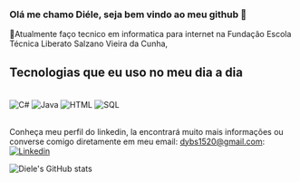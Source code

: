 ### Olá me chamo Diéle, seja bem vindo ao meu github 👋
📌Atualmente faço tecnico em informatica para internet na Fundação Escola Técnica Liberato Salzano Vieira da Cunha, 

## Tecnologias que eu uso no meu dia a dia
<div style = "display: inline_block"><br/>
    <img align="center" alt="C#" src="https://img.shields.io/badge/C%23-239120?style=for-the-badge&logo=c-sharp&logoColor=white" />
    <img align="center" alt="Java" src="https://img.shields.io/badge/Java-ED8B00?style=for-the-badge&logo=java&logoColor=white" />
    <img align="center" alt="HTML" src="https://img.shields.io/badge/HTML-239120?style=for-the-badge&logo=html5&logoColor=white" />
    <img align="center" alt="SQL" src="https://img.shields.io/badge/Microsoft_SQL_Server-CC2927?style=for-the-badge&logo=microsoft-sql-server&logoColor=white" /></div><br/>
    
Conheça meu perfil do linkedin, la encontrará muito mais informações ou converse comigo diretamente em meu email: dybs1520@gmail.com:   
[![Linkedin](https://img.shields.io/badge/LinkedIn-0077B5?style=for-the-badge&logo=linkedin&logoColor=white)](https://www.linkedin.com/in/di%C3%A9le-correa-5a84b41a5/)
    


![Diele's GitHub stats](https://github-readme-stats.vercel.app/api?username=DieleCorrea&show_icons=true&theme=radical)
